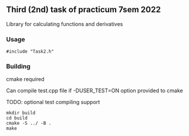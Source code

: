 ## Third (2nd) task of practicum 7sem 2022

Library for calculating functions and derivatives

### Usage
`#include "Task2.h"` 


### Building
cmake required

Can compile test.cpp file if -DUSER_TEST=ON option provided to cmake

TODO: optional test compiling support 
```
mkdir build
cd build
cmake -S ../ -B .
make
```
